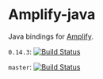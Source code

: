 # Amplify-java

Java bindings for [Amplify](https://github.com/jjpe/amplify).

`0.14.3`: [![Build Status](https://travis-ci.org/jjpe/amplify-java.svg?branch=0.14.3)](https://travis-ci.org/jjpe/amplify-java)

`master`: [![Build Status](https://travis-ci.org/jjpe/amplify-java.svg?branch=master)](https://travis-ci.org/jjpe/amplify-java)
